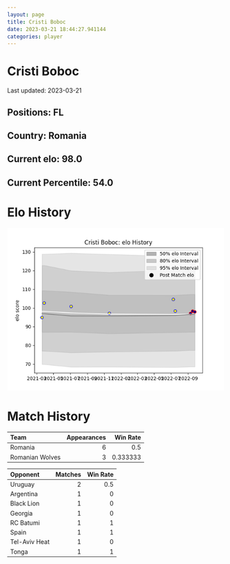 ```yaml
---  
layout: page  
title: Cristi Boboc  
date: 2023-03-21 18:44:27.941144  
categories: player  
---
```

# Cristi Boboc


Last updated: 2023-03-21
## Positions: FL

## Country: Romania

## Current elo: 98.0

## Current Percentile: 54.0

# Elo History


![elo history](history_CristiBoboc.png)
# Match History


| Team            |   Appearances |   Win Rate |
|:----------------|--------------:|-----------:|
| Romania         |             6 |   0.5      |
| Romanian Wolves |             3 |   0.333333 |

| Opponent      |   Matches |   Win Rate |
|:--------------|----------:|-----------:|
| Uruguay       |         2 |        0.5 |
| Argentina     |         1 |        0   |
| Black Lion    |         1 |        0   |
| Georgia       |         1 |        0   |
| RC Batumi     |         1 |        1   |
| Spain         |         1 |        1   |
| Tel-Aviv Heat |         1 |        0   |
| Tonga         |         1 |        1   |